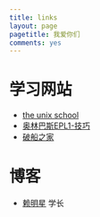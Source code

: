 ```yaml
---
title: links
layout: page
pagetitle: 我爱你们
comments: yes
---
```


# 学习网站

- [the unix school][1]
- [奥林巴斯EPL1-技巧][2]
- [破船之家][3]


# 博客

- [赖明星][5] 学长


[1]: http://www.theunixschool.com/
[2]: http://dcbbs.zol.com.cn/comment_type_7_231855.html/
[3]: http://beyondvincent.com/
[5]: http://mingxinglai.com/
